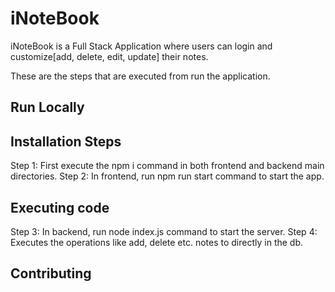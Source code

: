 # iNoteBook

iNoteBook is a Full Stack Application where users can login and customize[add, delete, edit, update] their notes.

These are the steps that are executed from run the application.

## Run Locally

## Installation Steps
 <!-- initialize a package.json file and necessary dependencies   -->
Step 1: First execute the npm i command in both frontend and backend main directories.
Step 2: In frontend, run npm run start command to start the app.

## Executing code

Step 3: In backend, run node index.js command to start the server.
Step 4: Executes the operations like add, delete etc. notes to directly in the db.


## Contributing